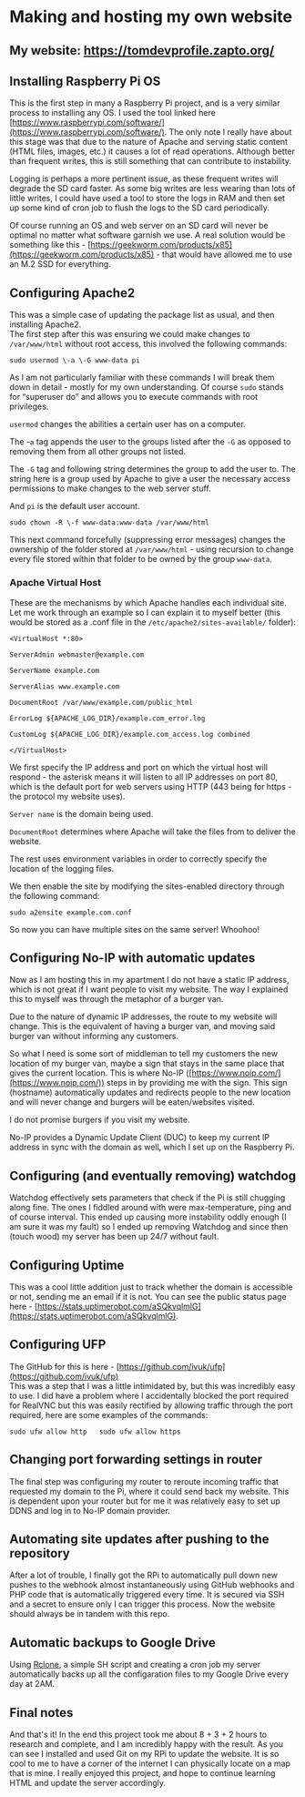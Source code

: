 # Making and hosting my own website



## My website: https://tomdevprofile.zapto.org/



## Installing Raspberry Pi OS

This is the first step in many a Raspberry Pi project, and is a very similar process to installing any OS. I used the tool linked here [https://www.raspberrypi.com/software/](https://www.raspberrypi.com/software/). The only note I really have about this stage was that due to the nature of Apache and serving static content (HTML files, images, etc.) it causes a lot of read operations. Although better than frequent writes, this is still something that can contribute to instability. 

Logging is perhaps a more pertinent issue, as these frequent writes will degrade the SD card faster. As some big writes are less wearing than lots of little writes, I could have used a tool to store the logs in RAM and then set up some kind of cron job to flush the logs to the SD card periodically.

Of course running an OS and web server on an SD card will never be optimal no matter what software garnish we use. A real solution would be something like this \- [https://geekworm.com/products/x85](https://geekworm.com/products/x85) \- that would have allowed me to use an M.2 SSD for everything. 

## Configuring Apache2

This was a simple case of updating the package list as usual, and then installing Apache2.  
The first step after this was ensuring we could make changes to `/var/www/html` without root access, this involved the following commands: 

`sudo usermod \-a \-G www-data pi`

As I am not particularly familiar with these commands I will break them down in detail \- mostly for my own understanding. Of course `sudo` stands for “superuser do” and allows you to execute commands with root privileges. 

`usermod` changes the abilities a certain user has on a computer. 

The -`a` tag appends the user to the groups listed after the `-G` as opposed to removing them from all other groups not listed. 

The `-G` tag and following string determines the group to add the user to. The string here is a group used by Apache to give a user the necessary access permissions to make changes to the web server stuff. 

And `pi` is the default user account.

`sudo chown -R \-f www-data:www-data /var/www/html`  

This next command forcefully (suppressing error messages) changes the ownership of the folder stored at `/var/www/html` \- using recursion to change every file stored within that folder to be owned by the group `www-data`. 

### Apache Virtual Host

These are the mechanisms by which Apache handles each individual site. Let me work through an example so I can explain it to myself better (this would be stored as a .conf file in the `/etc/apache2/sites-available/` folder): 

`<VirtualHost *:80>`

  `ServerAdmin webmaster@example.com`

  `ServerName example.com`

  `ServerAlias www.example.com`

  `DocumentRoot /var/www/example.com/public_html`

  `ErrorLog ${APACHE_LOG_DIR}/example.com_error.log`

  `CustomLog ${APACHE_LOG_DIR}/example.com_access.log combined`

`</VirtualHost>`

We first specify the IP address and port on which the virtual host will respond \- the asterisk means it will listen to all IP addresses on port 80, which is the default port for web servers using HTTP (443 being for https \- the protocol my website uses). 

`Server name` is the domain being used.

`DocumentRoot` determines where Apache will take the files from to deliver the website.

The rest uses environment variables in order to correctly specify the location of the logging files. 

We then enable the site by modifying the sites-enabled directory through the following command: 

`sudo a2ensite example.com.conf`

So now you can have multiple sites on the same server\! Whoohoo\!

## Configuring No-IP with automatic updates

Now as I am hosting this in my apartment I do not have a static IP address, which is not great if I want people to visit my website. The way I explained this to myself was through the metaphor of a burger van. 

Due to the nature of dynamic IP addresses, the route to my website will change. This is the equivalent of having a burger van, and moving said burger van without informing any customers. 

So what I need is some sort of middleman to tell my customers the new location of my burger van, maybe a sign that stays in the same place that gives the current location. This is where No-IP ([https://www.noip.com/](https://www.noip.com/)) steps in by providing me with the sign. This sign (hostname) automatically updates and redirects people to the new location and will never change and burgers will be eaten/websites visited.  

I do not promise burgers if you visit my website. 

No-IP provides a Dynamic Update Client (DUC) to keep my current IP address in sync with the domain as well, which I set up on the Raspberry Pi. 

## Configuring (and eventually removing) watchdog

Watchdog effectively sets parameters that check if the Pi is still chugging along fine. The ones I fiddled around with were max-temperature, ping and of course interval. This ended up causing more instability oddly enough (I am sure it was my fault) so I ended up removing Watchdog and since then (touch wood) my server has been up 24/7 without fault. 

## Configuring Uptime

This was a cool little addition just to track whether the domain is accessible or not, sending me an email if it is not. You can see the public status page here \- [https://stats.uptimerobot.com/aSQkvqlmlG](https://stats.uptimerobot.com/aSQkvqlmlG). 

## Configuring UFP

The GitHub for this is here \- [https://github.com/ivuk/ufp](https://github.com/ivuk/ufp)  
This was a step that I was a little intimidated by, but this was incredibly easy to use. I did have a problem where I accidentally blocked the port required for RealVNC but this was easily rectified by allowing traffic through the port required, here are some examples of the commands: 

`sudo ufw allow http  
sudo ufw allow https`

## Changing port forwarding settings in router

The final step was configuring my router to reroute incoming traffic that requested my domain to the Pi, where it could send back my website. This is dependent upon your router but for me it was relatively easy to set up DDNS and log in to No-IP domain provider. 

## Automating site updates after pushing to the repository

After a lot of trouble, I finally got the RPi to automatically pull down new pushes to the webhook almost instantaneously using GitHub webhooks and PHP code that is automatically triggered every time. It is secured via SSH and a secret to ensure only I can trigger this process. Now the website should always be in 
tandem with this repo. 

## Automatic backups to Google Drive 

Using [Rclone](https://rclone.org/), a simple SH script and creating a cron job my server automatically backs up all the configaration files to my Google Drive every day at 2AM.

## Final notes

And that's it\! In the end this project took me about 8 + 3 + 2 hours to research and complete, and I am incredibly happy with the result. As you can see I installed and used Git on my RPi to update the website. It is so cool to me to have a corner of the internet I can physically locate on a map that is mine. I really enjoyed this project, and hope to continue learning HTML and update the server accordingly. 